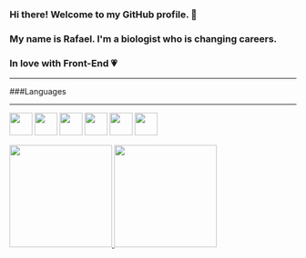 ### Hi there! Welcome to my GitHub profile. 👋
### My name is Rafael. I'm a biologist who is changing careers.
### In love with Front-End 💗

<!--
**rafaelorvalle/rafaelorvalle** is a ✨ _special_ ✨ repository because its `README.md` (this file) appears on your GitHub profile.

Here are some ideas to get you started:

- 🔭 I’m currently working on ...
- 🌱 I’m currently learning ...
- 👯 I’m looking to collaborate on ...
- 🤔 I’m looking for help with ...
- 💬 Ask me about ...
- 📫 How to reach me: ...
- 😄 Pronouns: ...
- ⚡ Fun fact: ...
-->


<hr>

###Languages <br>

<hr>

<img src="https://cdn.jsdelivr.net/gh/devicons/devicon/icons/html5/html5-original-wordmark.svg" width="40" height="40"/> <img src="https://cdn.jsdelivr.net/gh/devicons/devicon/icons/css3/css3-original-wordmark.svg" width="40" height="40"/> <img src="https://cdn.jsdelivr.net/gh/devicons/devicon/icons/javascript/javascript-original.svg" width="40" height="40"/> <img src="https://cdn.jsdelivr.net/gh/devicons/devicon/icons/typescript/typescript-original.svg" width="40" height="40"/> <img src="https://cdn.jsdelivr.net/gh/devicons/devicon/icons/java/java-original.svg" width="40" height="40"/> <img src="https://cdn.jsdelivr.net/gh/devicons/devicon/icons/angular/angular-original.svg" width="40" height="40"/> 

<div>
<a href="https://github.com/rafaelorvalle">
<img height="180em" src="https://github-readme-stats.vercel.app/api/top-langs/?username=rafaelorvalle&layout=compact&langs_count=7&theme=ocean_dark"/>
<img height="180em" src="https://github-readme-stats.vercel.app/api?username=rafaelorvalle&show_icons=true&theme=ocean_dark&include_all_commits=true&count_private=true"/>
</div>
          
          
          
          

